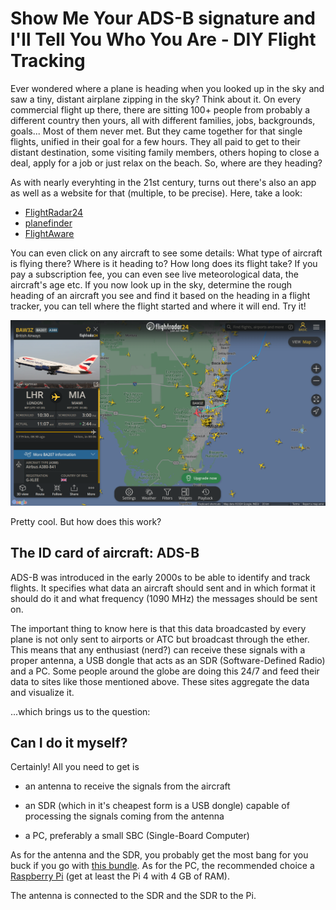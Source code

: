 # Show Me Your ADS-B signature and I'll Tell You Who You Are - DIY Flight Tracking

Ever wondered where a plane is heading when you looked up in the sky and saw a tiny, distant airplane zipping in the sky? Think about it. On every commercial flight up there, there are sitting 100+ people from probably a different country then yours, all with different families, jobs, backgrounds, goals... Most of them never met. But they came together for that single flights, unified in their goal for a few hours. They all paid to get to their distant destination, some visiting family members, others hoping to close a deal, apply for a job or just relax on the beach. So, where are they heading?

As with nearly everyhting in the 21st century, turns out there's also an app as well as a website for that (multiple, to be precise). Here, take a look:

* [FlightRadar24](https://flightradar24.com)
* [planefinder](https://planefinder.net/)
* [FlightAware](https://www.flightaware.com/live/)

You can even click on any aircraft to see some details: What type of aircraft is flying there? Where is it heading to? How long does its flight take? If you pay a subscription fee, you can even see live meteorological data, the aircraft's age etc. If you now look up in the sky, determine the rough heading of an aircraft you see and find it based on the heading in a flight tracker, you can tell where the flight started and where it will end. Try it!

![](/images/flight-tracker/miami-a380.png "Miami airport with an approaching A380 from London")

Pretty cool. But how does this work?

## The ID card of aircraft: ADS-B

ADS-B was introduced in the early 2000s to be able to identify and track flights. It specifies what data an aircraft should sent and in which format it should do it and what frequency (1090 MHz) the messages should be sent on.

The important thing to know here is that this data broadcasted by every plane is not only sent to airports or ATC but broadcast through the ether. This means that any enthusiast (nerd?) can receive these signals with a proper antenna, a USB dongle that acts as an SDR (Software-Defined Radio) and a PC. Some people around the globe are doing this 24/7 and feed their data to sites like those mentioned above. These sites aggregate the data and visualize it.

...which brings us to the question:

## Can I do it myself?

Certainly! All you need to get is

* an antenna to receive the signals from the aircraft

* an SDR (which in it's cheapest form is a USB dongle) capable of processing the signals coming from the antenna

* a PC, preferably a small SBC (Single-Board Computer)

As for the antenna and the SDR, you probably get the most bang for you buck if you go with [this bundle](https://www.rtl-sdr.com/product/rtl-sdr-blog-v4-r828d-rtl2832u-1ppm-tcxo-sma-software-defined-radio-with-dipole-antenna/). As for the PC, the recommended choice a [Raspberry Pi](https://www.raspberrypi.com/) (get at least the Pi 4 with 4 GB of RAM).

The antenna is connected to the SDR and the SDR to the Pi.